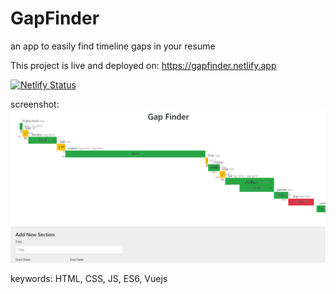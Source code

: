 # GapFinder
 an app to easily find timeline gaps in your resume  
 
 This project is live and deployed on: https://gapfinder.netlify.app  

[![Netlify Status](https://api.netlify.com/api/v1/badges/8038a882-69aa-42a9-bed2-036b2ad2974e/deploy-status)](https://app.netlify.com/sites/gapfinder/deploys)
 
 screenshot:
![](screenshot/example1.png)

keywords:
HTML, CSS, JS, ES6, Vuejs
